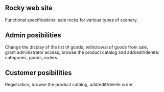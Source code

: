 <h2>Rocky web site</h2>
Functional specifications: sale rocks for various types of scenery.
<h2>Admin posibilities</h2> 
Change the display of the list of goods, withdrawal of goods from sale, grant administrator access, browse the product catalog and add/edit/delete: categories, goods, orders.
<h2>Customer posibilities</h2>
Registration, browse the product catalog, add/edit/delete order.
